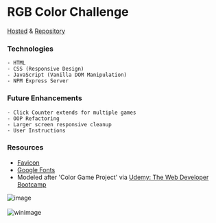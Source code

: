 # RGB Color Challenge

[Hosted](https://game-rgb.herokuapp.com/) & [Repository](https://github.com/cwithac/vanilla_colors)

### Technologies
```
- HTML
- CSS (Responsive Design)
- JavaScript (Vanilla DOM Manipulation)
- NPM Express Server
```

### Future Enhancements
```
- Click Counter extends for multiple games
- OOP Refactoring
- Larger screen responsive cleanup
- User Instructions
```

### Resources
- [Favicon](http://www.favicon.cc/?action=icon&file_id=875181)
- [Google Fonts](https://fonts.google.com/specimen/Alegreya+Sans+SC)
- Modeled after 'Color Game Project' via [Udemy: The Web Developer Bootcamp](https://www.udemy.com/the-web-developer-bootcamp)

![image](https://i.imgur.com/OiGb8xo.png)
<br><br>
![winimage](https://i.imgur.com/1teh5Jd.png)
